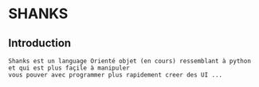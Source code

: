 # SHANKS

## Introduction
 
    Shanks est un language Orienté objet (en cours) ressemblant à python et qui est plus façile à manipuler
    vous pouver avec programmer plus rapidement creer des UI ...
     